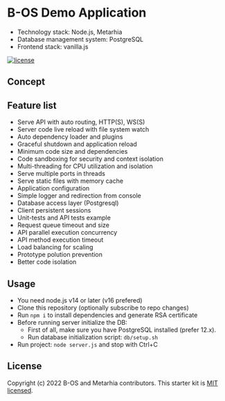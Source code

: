 # B-OS Demo Application

- Technology stack: Node.js, Metarhia
- Database management system: PostgreSQL
- Frontend stack: vanilla.js

[![license](https://img.shields.io/badge/license-MIT-blue.svg)](https://github.com/b-os-tech/Demo/blob/master/LICENSE)

## Concept

## Feature list

- Serve API with auto routing, HTTP(S), WS(S)
- Server code live reload with file system watch
- Auto dependency loader and plugins
- Graceful shutdown and application reload
- Minimum code size and dependencies
- Code sandboxing for security and context isolation
- Multi-threading for CPU utilization and isolation
- Serve multiple ports in threads
- Serve static files with memory cache
- Application configuration
- Simple logger and redirection from console
- Database access layer (Postgresql)
- Client persistent sessions
- Unit-tests and API tests example
- Request queue timeout and size
- API parallel execution concurrency
- API method execution timeout
- Load balancing for scaling
- Prototype polution prevention
- Better code isolation

## Usage

- You need node.js v14 or later (v16 prefered)
- Clone this repository (optionally subscribe to repo changes)
- Run `npm i` to install dependencies and generate RSA certificate
- Before running server initialize the DB:
  - First of all, make sure you have PostgreSQL installed (prefer 12.x).
  - Run database initialization script: `db/setup.sh`
- Run project: `node server.js` and stop with Ctrl+C

## License

Copyright (c) 2022 B-OS and Metarhia contributors.
This starter kit is [MIT licensed](./LICENSE).
